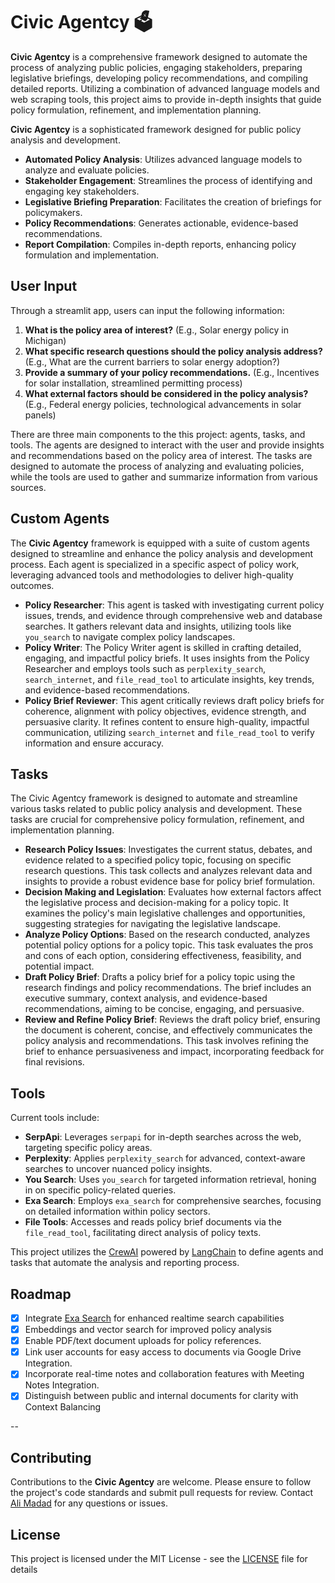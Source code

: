 # Civic Agentcy 🗳️
**Civic Agentcy** is a comprehensive framework designed to automate the process of analyzing public policies, engaging stakeholders, preparing legislative briefings, developing policy recommendations, and compiling detailed reports. Utilizing a combination of advanced language models and web scraping tools, this project aims to provide in-depth insights that guide policy formulation, refinement, and implementation planning.

**Civic Agentcy** is a sophisticated framework designed for public policy analysis and development. 

* **Automated Policy Analysis**: Utilizes advanced language models to analyze and evaluate policies.
* **Stakeholder Engagement**: Streamlines the process of identifying and engaging key stakeholders.
* **Legislative Briefing Preparation**: Facilitates the creation of briefings for policymakers.
* **Policy Recommendations**: Generates actionable, evidence-based recommendations.
* **Report Compilation**: Compiles in-depth reports, enhancing policy formulation and implementation.

## User Input

Through a streamlit app, users can input the following information:

1. **What is the policy area of interest?** (E.g., Solar energy policy in Michigan)
2. **What specific research questions should the policy analysis address?** (E.g., What are the current barriers to solar energy adoption?)
3. **Provide a summary of your policy recommendations.** (E.g., Incentives for solar installation, streamlined permitting process)
4. **What external factors should be considered in the policy analysis?** (E.g., Federal energy policies, technological advancements in solar panels)

There are three main components to the this project: agents, tasks, and tools. The agents are designed to interact with the user and provide insights and recommendations based on the policy area of interest. The tasks are designed to automate the process of analyzing and evaluating policies, while the tools are used to gather and summarize information from various sources.

## Custom Agents

The **Civic Agentcy** framework is equipped with a suite of custom agents designed to streamline and enhance the policy analysis and development process. Each agent is specialized in a specific aspect of policy work, leveraging advanced tools and methodologies to deliver high-quality outcomes.

* **Policy Researcher**: This agent is tasked with investigating current policy issues, trends, and evidence through comprehensive web and database searches. It gathers relevant data and insights, utilizing tools like `you_search` to navigate complex policy landscapes.
* **Policy Writer**: The Policy Writer agent is skilled in crafting detailed, engaging, and impactful policy briefs. It uses insights from the Policy Researcher and employs tools such as `perplexity_search`, `search_internet`, and `file_read_tool` to articulate insights, key trends, and evidence-based recommendations.
* **Policy Brief Reviewer**: This agent critically reviews draft policy briefs for coherence, alignment with policy objectives, evidence strength, and persuasive clarity. It refines content to ensure high-quality, impactful communication, utilizing `search_internet` and `file_read_tool` to verify information and ensure accuracy.

## Tasks

The Civic Agentcy framework is designed to automate and streamline various tasks related to public policy analysis and development. These tasks are crucial for comprehensive policy formulation, refinement, and implementation planning.

* **Research Policy Issues**: Investigates the current status, debates, and evidence related to a specified policy topic, focusing on specific research questions. This task collects and analyzes relevant data and insights to provide a robust evidence base for policy brief formulation.
* **Decision Making and Legislation**: Evaluates how external factors affect the legislative process and decision-making for a policy topic. It examines the policy's main legislative challenges and opportunities, suggesting strategies for navigating the legislative landscape.
* **Analyze Policy Options**: Based on the research conducted, analyzes potential policy options for a policy topic. This task evaluates the pros and cons of each option, considering effectiveness, feasibility, and potential impact.
* **Draft Policy Brief**: Drafts a policy brief for a policy topic using the research findings and policy recommendations. The brief includes an executive summary, context analysis, and evidence-based recommendations, aiming to be concise, engaging, and persuasive.
* **Review and Refine Policy Brief**: Reviews the draft policy brief, ensuring the document is coherent, concise, and effectively communicates the policy analysis and recommendations. This task involves refining the brief to enhance persuasiveness and impact, incorporating feedback for final revisions.

## Tools

Current tools include:

- **SerpApi**: Leverages `serpapi` for in-depth searches across the web, targeting specific policy areas.
- **Perplexity**: Applies `perplexity_search` for advanced, context-aware searches to uncover nuanced policy insights.
- **You Search**: Uses `you_search` for targeted information retrieval, honing in on specific policy-related queries.
- **Exa Search**: Employs `exa_search` for comprehensive searches, focusing on detailed information within policy sectors.
- **File Tools**: Accesses and reads policy brief documents via the `file_read_tool`, facilitating direct analysis of policy texts.

This project utilizes the [CrewAI](https://www.crewai.io) powered by [LangChain](https://www.langchain.com) to define agents and tasks that automate the analysis and reporting process. 

## Roadmap

- [x] Integrate [Exa Search](http://exa.ai) for enhanced realtime search capabilities
- [x] Embeddings and vector search for improved policy analysis
- [x] Enable PDF/text document uploads for policy references.
- [x] Link user accounts for easy access to documents via Google Drive Integration.
- [x] Incorporate real-time notes and collaboration features with Meeting Notes Integration.
- [x] Distinguish between public and internal documents for clarity with Context Balancing

--

## Contributing

Contributions to the **Civic Agentcy** are welcome. Please ensure to follow the project's code standards and submit pull requests for review. Contact [Ali Madad](mailto:ali@scty.org) for any questions or issues.

## License

This project is licensed under the MIT License - see the [LICENSE](LICENSE) file for details
